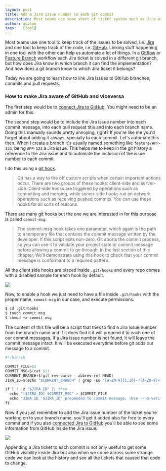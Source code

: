 ```yaml
---
layout: post
title: Add a Jira issue number to each git commit
description: Most teams use some short of ticket system such as Jira or Trello. Learn how to add a JIRA ticket number to every git commit.
author: asalom
tags:   [tool]
---
```


Most teams use one tool to keep track of the issues to be solved, i.e. [Jira](https://www.atlassian.com/software/jira) and one tool to keep track of the code, i.e. [GitHub](https://github.com/). Linking stuff happening in one tool with the other can help us automate a lot of things. In a [Gitflow](https://www.atlassian.com/git/tutorials/comparing-workflows/gitflow-workflow) or [Feature Branch](https://www.atlassian.com/git/tutorials/comparing-workflows/feature-branch-workflow) workflow each Jira ticket is solved in a different git branch, but how does Jira know in which branch it can find the implementation? And how does a git branch know to which Jira ticket it belongs?

Today we are going to learn how to link Jira issues to GitHub branches, commits and pull requests. 

### How to make Jira aware of GitHub and viceversa

The first step would be to [connect Jira to GitHub](https://confluence.atlassian.com/adminjiracloud/connect-jira-cloud-to-github-814188429.html). You might need to be an admin for this.

The second step would be to include the Jira issue number into each commit message, into each pull request title and into each branch name. Doing this manually sounds pretty annoying, right? If you're like me you'd forget about adding it always, specially to each commit. Let's automate this then. When I create a branch it's usually named something like `feature/APP-123`, being `APP-123` a Jira issue. This helps me to keep in the git history a reference to the Jira issue and to automate the inclusion of the issue number to each commit.

I do this using a [git hook](https://git-scm.com/book/en/v2/Customizing-Git-Git-Hooks).

> Git has a way to fire off custom scripts when certain important actions occur. There are two groups of these hooks: client-side and server-side. Client-side hooks are triggered by operations such as committing and merging, while server-side hooks run on network operations such as receiving pushed commits. You can use these hooks for all sorts of reasons.

There are many git hooks but the one we are interested in for this purpose is called `commit-msg`.

> The commit-msg hook takes one parameter, which again is the path to a temporary file that contains the commit message written by the developer. If this script exits non-zero, Git aborts the commit process, so you can use it to validate your project state or commit message before allowing a commit to go through. In the last section of this chapter, We’ll demonstrate using this hook to check that your commit message is conformant to a required pattern.

All the client side hooks are placed inside `.git/hooks` and every repo comes with a disabled sample for each hook by default.

![](../images/posts{{page.url}}terminal-ls.png)

Now, to enable a hook we just need to have a file inside `.git/hooks` with the proper name, `commit-msg` in our case, and execute permissions.

```s
$ cd .git/hooks
$ touch commit-msg
$ chmod +x commit-msg
```

The content of this file will be a script that tries to find a Jira issue number from the branch name and if it does find it it will prepend it to each one of our commit messages. If a Jira issue number is not found, it will leave the commit message intact. It will be executed everytime before git adds our message to a commit.

```s
#!/bin/sh

COMMIT_FILE=$1
COMMIT_MSG=$(cat $1)
CURRENT_BRANCH=$(git rev-parse --abbrev-ref HEAD)
JIRA_ID=$(echo "$CURRENT_BRANCH" | grep -Eo "[A-Z0-9]{1,10}-?[A-Z0-9]+-\d+")

if [ ! -z "$JIRA_ID" ]; then
  echo "[$JIRA_ID] $COMMIT_MSG" > $COMMIT_FILE
  echo "JIRA ID '$JIRA_ID' prepended to commit message. (Use --no-verify to skip)"
fi
```

Now if you just remember to add the Jira issue number of the ticket you're working on to your branch name, you'll get it added also for free to every commit and if you also [connected Jira to GitHub](https://confluence.atlassian.com/adminjiracloud/connect-jira-cloud-to-github-814188429.html) you'll be able to see some information from GitHub inside the Jira issue.

![](../images/posts{{page.url}}jira-issue.png)

Appending a Jira ticket to each commit is not only useful to get some GitHub visibility inside Jira but also when we come across some strange code we can look at the history and see all the tickets that caused that code to change.